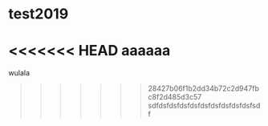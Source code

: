 # test2019

<<<<<<< HEAD
aaaaaa
=======
wulala
>>>>>>> 28427b06f1b2dd34b72c2d947fbc8f2d485d3c57
sdfdsfdsfdsfdsfdsfdsfdsfdsfdsfsdf
